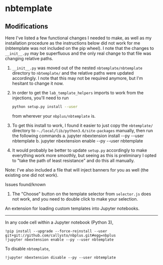 # nbtemplate

## Modifications

Here I've listed a few functional changes I needed to make, as well as my installation procedure as the instructions below did not work for me (nbtemplate was not included on the pip wheel). I note that the changes to `__init__.py` may be superfluous and the only real change to that file was changing relative paths. 

1. `__init__.py` was moved out of the nested `nbtemplate/nbtemplate` directory to `nbtemplate/` and the relative paths were updated accordingly. I note that this may not be required anymore, but I'm hesitant to change it now.
1. In order to get the `lab_template_helpers` imports to work from the injections, you'll need to run 
    ```bash
    python setup.py install --user
    ```
    from wherever your `nbplus/nbtemplate` is.
2. To get this install to work, I found it easier to just copy the `nbtemplate/` directory to `~./local/lib/python3.6/site-packages` manually, then run the following commands
        a. jupyter nbextension install --py --user nbtemplate
        b. jupyter nbextension enable --py --user nbtemplate

3. It would probably be better to update `setup.py` accordingly to make everything work more smoothly, but seeing as this is preliminary I opted to "take the path of least resistance" and do this all manually. 

Note: I've also included a file that will inject banners for you as well (the existing one did not work). 

Issues found/known

1. The "Choose" button on the template selector from `selector.js` does not work, and you need to double click to make your selection. 


An extension for loading custom templates into Jupyter notebooks.

---

In any code cell within a Jupyter notebook (Python 3),

```
!pip install --upgrade --force-reinstall --user git+git://github.com/callysto/nbplus.git#egg=nbplus
!jupyter nbextension enable --py --user nbtemplate
```

To disable `nbtemplate`,

```
!jupyter nbextension disable --py --user nbtemplate
```
